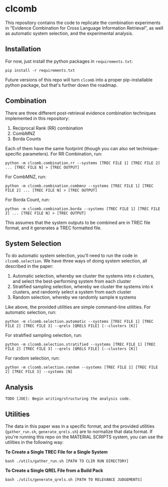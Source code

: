# clcomb

This repository contains the code to replicate the combination experiments in "Evidence Combination for Cross Language Information Retrieval", as well as automatic system selection, and the experimental analysis.

## Installation

For now, just install the python packages in `requirements.txt`:

```
pip install -r requirements.txt
```

Future versions of this repo will turn `clcomb` into a proper pip-installable python package, but that's further down the roadmap.

## Combination

There are three different post-retrieval evidence combination techniques implemented in this repository:

1. Reciprocal Rank (RR) combination
2. CombMNZ
3. Borda Counts

Each of them have the same footprint (though you can also set technique-specific parameters). For RR Combination, run:

```
python -m clcomb.combination.rr --systems [TREC FILE 1] [TREC FILE 2] ... [TREC FILE N] > [TREC OUTPUT]
```

For CombMNZ, run:

```
python -m clcomb.combination.combmnz --systems [TREC FILE 1] [TREC FILE 2] ... [TREC FILE N] > [TREC OUTPUT]
```

For Borda Count, run:

```
python -m clcomb.combination.borda --systems [TREC FILE 1] [TREC FILE 2] ... [TREC FILE N] > [TREC OUTPUT]
```

This assumes that the system outputs to be combined are in TREC file format, and it generates a TREC formatted file.

## System Selection

To do automatic system selection, you'll need to run the code in `clcomb.selection`.
We have three ways of doing system selection, all described in the paper:

1. Automatic selection, whereby we cluster the systems into `K` clusters, and select the best-performing system from each cluster
2. Stratified sampling selection, whereby we cluster the systems into `K` clusters, and randomly select a system from each cluster
3. Random selection, whereby we randomly sample `N` systems

Like above, the provided utilities are simple command-line utilities.
For automatic selection, run:

```
python -m clcomb.selection.automatic --systems [TREC FILE 1] [TREC FILE 2] [TREC FILE 3] --qrels [QRELS FILE] [--clusters [K]]
```

For stratified sampling selection, run:

```
python -m clcomb.selection.stratified --systems [TREC FILE 1] [TREC FILE 2] [TREC FILE 3] --qrels [QRELS FILE] [--clusters [K]]
```

For random selection, run:

```
python -m clcomb.selection.random --systems [TREC FILE 1] [TREC FILE 2] [TREC FILE 3] --systems [N]
```

## Analysis

`TODO [JOE]: Begin writing/structuring the analysis code.`

## Utilities

The data in this paper was in a specific format, and the provided utilities (`gather_run.sh`, `generate_qrels.sh`) are to normalize that data format.
If you're running this repo on the MATERIAL SCRIPTS system, you can use the utilities in the following way:

**To Create a Single TREC File for a Single System**

```
bash ./utils/gather_run.sh [PATH TO CLIR RUN DIRECTORY]
```

**To Create a Single QREL File from a Build Pack**

```
bash ./utils/generate_qrels.sh [PATH TO RELEVANCE JUDGEMENTS]
```
